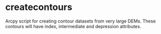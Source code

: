 # createcontours
Arcpy script for creating contour datasets from very large DEMs. These contours will have index, intermediate and depression attributes.
